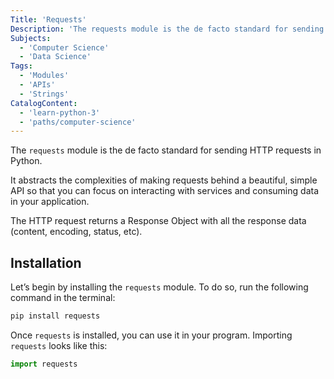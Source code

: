 ```yaml
---
Title: 'Requests'
Description: 'The requests module is the de facto standard for sending HTTP requests in Python. It abstracts the complexities of making requests behind a beautiful, simple API so that you can focus on interacting with services and consuming data in your application. The HTTP request returns a Response Object with all the response data (content, encoding, status, etc). Let’s begin by installing the requests module. To do so, run the following command in the terminal: bash pip install requests '
Subjects:
  - 'Computer Science'
  - 'Data Science'
Tags:
  - 'Modules'
  - 'APIs'
  - 'Strings'
CatalogContent:
  - 'learn-python-3'
  - 'paths/computer-science'
---
```


The `requests` module is the de facto standard for sending HTTP requests in Python.

It abstracts the complexities of making requests behind a beautiful, simple API so that you can focus on interacting with services and consuming data in your application.

The HTTP request returns a Response Object with all the response data (content, encoding, status, etc).

## Installation

Let’s begin by installing the `requests` module. To do so, run the following command in the terminal:

```bash
pip install requests
```

Once `requests` is installed, you can use it in your program. Importing `requests` looks like this:

```py
import requests
```
